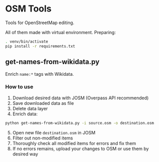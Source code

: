 # OSM Tools

Tools for OpenStreetMap editing.

All of them made with virtual environment. Preparing:
```bash
. venv/bin/activate
pip install -r requirements.txt
```

## get-names-from-wikidata.py

Enrich `name:*` tags with Wikidata.

### How to use

1. Download desired data with JOSM (Overpass API recommended)
2. Save downloaded data as file
3. Delete data layer
4. Enrich data:
```bash
python get-names-from-wikidata.py -i source.osm -o destination.osm
```
5. Open new file `destination.osm` in JOSM
6. Filter out non-modified items
7. Thoroughly check all modified items for errors and fix them
8. If no errors remains, upload your changes to OSM or use them by desired way


